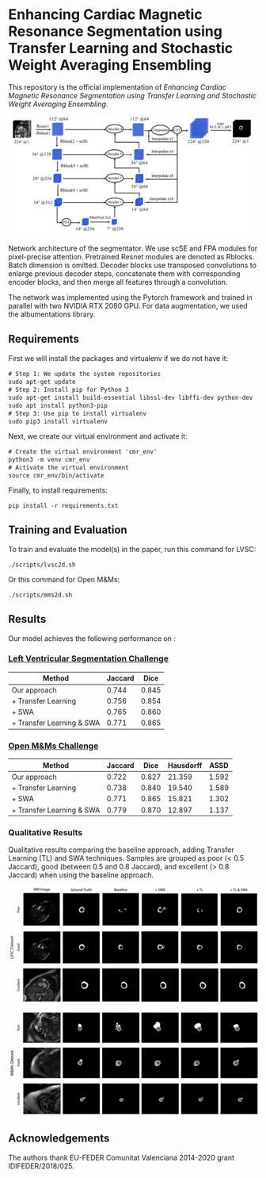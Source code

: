 # Enhancing Cardiac Magnetic Resonance Segmentation using Transfer Learning and Stochastic Weight Averaging Ensembling

This repository is the official implementation of *Enhancing Cardiac Magnetic Resonance Segmentation using Transfer Learning and Stochastic Weight Averaging Ensembling*. 

![Network architecture](figs/model.png)

Network architecture of the segmentator. We use scSE and FPA modules for pixel-precise attention. Pretrained Resnet modules are denoted as Rblocks. Batch dimension is omitted. Decoder blocks use transposed convolutions to enlarge previous decoder steps, concatenate them with corresponding encoder blocks, and then merge all features through a convolution.

The network was implemented using the Pytorch framework and trained in parallel with two NVIDIA RTX 2080 GPU. For data augmentation, we used the albumentations library.

## Requirements

First we will install the packages and virtualenv if we do not have it:

```shell
# Step 1: We update the system repositories
sudo apt-get update
# Step 2: Install pip for Python 3
sudo apt-get install build-essential libssl-dev libffi-dev python-dev
sudo apt install python3-pip
# Step 3: Use pip to install virtualenv
sudo pip3 install virtualenv 
```

Next, we create our virtual environment and activate it:

```shell
# Create the virtual environment 'cmr_env'
python3 -m venv cmr_env
# Activate the virtual environment
source cmr_env/bin/activate
```

Finally, to install requirements:

```setup
pip install -r requirements.txt
```

## Training and Evaluation

To train and evaluate the model(s) in the paper, run this command for LVSC:

```train
./scripts/lvsc2d.sh
```

Or this command for Open M&Ms:

```train
./scripts/mms2d.sh
```


## Results

Our model achieves the following performance on :

### [Left Ventricular Segmentation Challenge](http://www.cardiacatlas.org/challenges/lv-segmentation-challenge/)

| Method                    | Jaccard | Dice  |
|---------------------------|---------|-------|
| Our approach              |  0.744  | 0.845 |
| + Transfer Learning       |  0.756  | 0.854 |
| + SWA                     |  0.765  | 0.860 |
| + Transfer Learning & SWA |  0.771  | 0.865 |

### [Open M&Ms Challenge](https://www.ub.edu/mnms/)

| Method                    | Jaccard | Dice  | Hausdorff  | ASSD  |
|---------------------------|---------|-------|------------|-------|
| Our approach              |  0.722  | 0.827 |   21.359   | 1.592 |
| + Transfer Learning       |  0.738  | 0.840 |   19.540   | 1.589 |
| + SWA                     |  0.771  | 0.865 |   15.821   | 1.302 |
| + Transfer Learning & SWA |  0.779  | 0.870 |   12.897   | 1.137 |

### Qualitative Results

Qualitative results comparing the baseline approach, adding Transfer Learning (TL) and SWA techniques. Samples are grouped as poor (< 0.5 Jaccard), good (between 0.5 and 0.8 Jaccard), and excellent (> 0.8 Jaccard) when using the baseline approach.

![Qualitative results](figs/qualitative_techniques.jpg)

## Acknowledgements

The authors thank EU-FEDER Comunitat Valenciana 2014-2020 grant IDIFEDER/2018/025.
